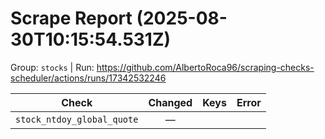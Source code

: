 # Scrape Report (2025-08-30T10:15:54.531Z)

Group: `stocks`  |  Run: https://github.com/AlbertoRoca96/scraping-checks-scheduler/actions/runs/17342532246

| Check | Changed | Keys | Error |
|---|:---:|:--|:--|
| `stock_ntdoy_global_quote` | — |  |  |
